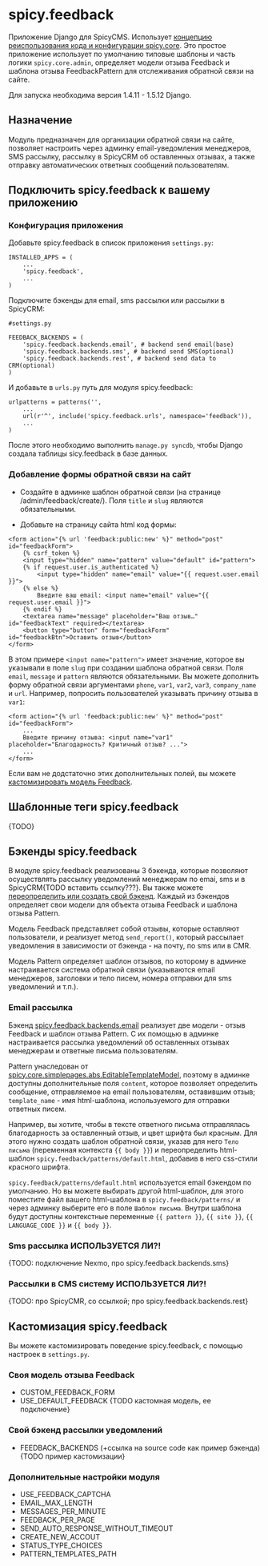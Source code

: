spicy.feedback
==============

Приложение Django для SpicyCMS. Использует [концепцию реиспользования кода и конфигурации spicy.core](https://github.com/spicycms/spicy.core). Это простое приложение использует по умолчанию типовые шаблоны и часть логики ``spicy.core.admin``, определяет модели отзыва Feedback и шаблона отзыва FeedbackPattern для отслеживания обратной связи на сайте.

Для запуска необходима версия 1.4.11 - 1.5.12 Django.

Назначение
----------
Модуль предназначен для организации обратной связи на сайте, позволяет настроить через админку email-уведомления менеджеров, SMS рассылку, рассылку в SpicyCRM об оставленных отзывах, а также отправку автоматических ответных сообщений пользователям.

Подключить spicy.feedback к вашему приложению
---------------------------------------------

### Конфигурация приложения
Добавьте spicy.feedback в список приложения ``settings.py``:
```
INSTALLED_APPS = (
    ...
    'spicy.feedback',
    ...
)
```

Подключите бэкенды для email, sms рассылки или рассылки в SpicyCRM:
```
#settings.py

FEEDBACK_BACKENDS = (
    'spicy.feedback.backends.email', # backend send email(base)
    'spicy.feedback.backends.sms', # backend send SMS(optional)
    'spicy.feedback.backends.rest', # backend send data to CRM(optional)
)
```

И добавьте в ``urls.py`` путь для модуля spicy.feedback:
```
urlpatterns = patterns('',
    ...
    url(r'^', include('spicy.feedback.urls', namespace='feedback')),
    ...
)
```
После этого необходимо выполнить ``manage.py syncdb``, чтобы Django создала таблицы sicy.feedback в базе данных.

### Добавление формы обратной связи на сайт

* Создайте в админке шаблон обратной связи (на странице /admin/feedback/create/). Поля ``title`` и ``slug`` являются обязательными. 

* Добавьте на страницу сайта html код формы:
```
<form action="{% url 'feedback:public:new' %}" method="post" id="feedbackForm">
	{% csrf_token %}
	<input type="hidden" name="pattern" value="default" id="pattern">
	{% if request.user.is_authenticated %}
		<input type="hidden" name="email" value="{{ request.user.email }}">
	{% else %}
		Введите ваш email: <input name="email" value="{{ request.user.email }}">
	{% endif %}
	<textarea name="message" placeholder="Ваш отзыв…" id="feedbackText" required></textarea>
	<button type="button" form="feedbackForm" id="feedbackBtn">Оставить отзыв</button>	
</form>
```
В этом примере ``<input name="pattern">`` имеет значение, которое вы указывали в поле ``slug`` при создании шаблона обратной связи. Поля ``email``, ``message`` и ``pattern`` являются обязательными. Вы можете дополнить форму обратной связи аргументами ``phone``, ``var1``, ``var2``, ``var3``, ``company_name`` и ``url``. Например, попросить пользователей указывать причину отзыва в ``var1``: 

```
<form action="{% url 'feedback:public:new' %}" method="post" id="feedbackForm">
    ...
    Введите причину отзыва: <input name="var1" placeholder="Благодарность? Критичный отзыв? ...">
    ...
</form>
```

Если вам не додстаточно этих дополнительных полей, вы можете [кастомизировать модель Feedback](../README.md#Своя-модель-отзыва-feedback).


Шаблонные теги spicy.feedback
-----------------------------
{TODO}

Бэкенды spicy.feedback
----------------------

В модуле spicy.feedback реализованы 3 бэкенда, которые позволяют осуществлять рассылку уведомлений менеджерам по emai, sms и в SpicyCRM{TODO вставить ссылку???}. Вы также можете [переопределить или создать свой бэкенд](./README.md#Бэкенд-рассылки-уведомлений). Каждый из бэкендов определяет свои модели для объекта отзыва Feedback и шаблона отзыва Pattern.

Модель Feedback представляет собой отзывы, которые оставляют пользователи, и реализует метод ``send_report()``, который рассылает уведомления в зависимости от бэкенда - на почту, по sms или в CMR.

Модель Pattern определяет шаблон отзывов, по которому в админке настраивается система обратной связи (указываются email менеджеров, заголовки и тело писем, номера отправки для sms уведомлений и т.п.).

### Email рассылка

Бэкенд [spicy.feedback.backends.email](./src/spicy/feedback/backends/email.py) реализует две модели - отзыв Feedback и шаблон отзыва Pattern. С их помощью в админке настраивается рассылка уведомлений об оставленных отзывах менеджерам и ответные письма пользователям.

Pattern унаследован от [spicy.core.simplepages.abs.EditableTemplateModel](https://github.com/spicycms/spicy.core/blob/8436b2677448cc1cd398fc37d4330edfb8f5170a/src/spicy/core/simplepages/abs.py#L12), поэтому в админке доступны дополнительные поля ``content``, которое позволяет определить сообщение, отправляемое на email пользователям, оставившим отзыв; ``template_name`` - имя html-шаблона, используемого для отправки ответных писем.

Например, вы хотите, чтобы в тексте ответного письма отправлялась благодарность за оставленный отзыв, и цвет шрифта был красным. Для этого нужно создать шаблон обратной связи, указав для него ``Тело письма`` (переменная контекста ``{{ body }}``) и переопределить html-шаблон ``spicy.feedback/patterns/default.html``, добавив в него css-стили красного шрифта.

``spicy.feedback/patterns/default.html`` используется email бэкендом по умолчанию. Но вы можете выбирать другой html-шаблон, для этого поместите файл вашего html-шаблона в ``spicy.feedback/patterns/`` и через админку выберите его в поле ``Шаблон письма``. Внутри шаблона будут доступны контекстные переменные ``{{ pattern }}``, ``{{ site }}``, ``{{ LANGUAGE_CODE }}`` и ``{{ body }}``.

### Sms рассылка ИСПОЛЬЗУЕТСЯ ЛИ?!
{TODO: подключение Nexmo, про spicy.feedback.backends.sms}

### Рассылки в CMS систему ИСПОЛЬЗУЕТСЯ ЛИ?!
{TODO: про SpicyCMR, со ссылкой; про spicy.feedback.backends.rest}

Кастомизация spicy.feedback
---------------------------
Вы можете кастомизировать поведение spicy.feedback, с помощью настроек в ``settings.py``.

### Своя модель отзыва Feedback
* CUSTOM_FEEDBACK_FORM
* USE_DEFAULT_FEEDBACK
{TODO кастомная модель, ее подключение}

### Свой бэкенд рассылки уведомлений
* FEEDBACK_BACKENDS (+ссылка на source code как пример бэкенда)
{TODO пример кастомизации}

### Дополнительные настройки модуля
* USE_FEEDBACK_CAPTCHA
* EMAIL_MAX_LENGTH
* MESSAGES_PER_MINUTE
* FEEDBACK_PER_PAGE
* SEND_AUTO_RESPONSE_WITHOUT_TIMEOUT
* CREATE_NEW_ACCOUT
* STATUS_TYPE_CHOICES
* PATTERN_TEMPLATES_PATH
